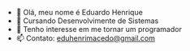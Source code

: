 - 👋 Olá, meu nome é Eduardo Henrique
- 👀 Cursando Desenvolvimente de Sistemas 
- 🌱 Tenho interesse em me tornar um programador
- 📫 Contato: eduhenrimacedo@gmail.com

<!---
EduardoHenrique-tech/EduardoHenrique-tech is a ✨ special ✨ repository because its `README.md` (this file) appears on your GitHub profile.
You can click the Preview link to take a look at your changes.
--->
